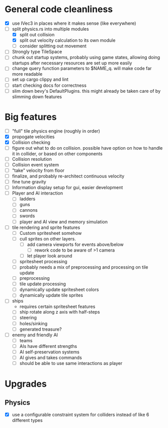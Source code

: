 # General code cleanliness
 - [x] use IVec3 in places where it makes sense (like everywhere)
 - [ ] split physics.rs into multiple modules
    - [x] split out collision
    - [x] split out velocity calculation to its own module
    - [ ] consider splitting out movement
 - [ ] Strongly type TileSpace
 - [ ] chunk out startup systems, probably using game states, 
 allowing doing startups after necessary resources are set up more easily
 - [ ] change query function parameters to $NAME_q. will make code far more readable
 - [ ] set up cargo clippy and lint 
 - [ ] start checking docs for correctness
 - [ ] slim down bevy's DefaultPlugins. this might already be taken care of by slimming down features

# Big features
 - [ ] "full" tile physics engine (roughly in order)
  - [x] propogate velocities
  - [x] Collision checking
   - [ ] figure out what to do on collision. possible have option on how to handle it in collider, or based on other components
  - [ ] Collision resolution
  - [ ] Collision event system
  - [ ] "take" velocity from floor
  - [ ] finalize, and probably re-architect continuous velocity
  - [ ] fine tune gravity
 - [ ] Information display setup for gui, easier development
 - [ ] Player and AI interaction 
    - [ ] ladders
    - [ ] guns
    - [ ] cannons
    - [ ] swords
    - [ ] player and AI view and memory simulation
 - [ ] tile rendering and sprite features
    - [ ] Custom spritesheet somehow
    - [ ] cull sprites on other layers.
        - [ ] add camera viewports for events above/below 
            - [ ]  rework code to be aware of >1 camera
        - [ ] let player look around
    - [ ] spritesheet processing
     - [ ] probably needs a mix of preprocessing and processing on tile update
     - [ ] preprocessing
     - [ ] tile update processing
    - [ ] dynamically update spritesheet colors
    - [ ] dynamically update tile sprites
 - [ ] ships
    - requires certain spritesheet features
    - [ ] ship rotate along z axis with half-steps
    - [ ] steering
    - [ ] holes/sinking
    - [ ] generated treasure?
 - [ ] enemy and friendly AI
    - [ ] teams
    - [ ] AIs have different strengths
    - [ ] AI self-preservation systems
    - [ ] AI gives and takes commands
    - [ ] should be able to use same interactions as player

# Upgrades

## Physics
 - [x] use a configurable constraint system for colliders instead of like 6 different types
